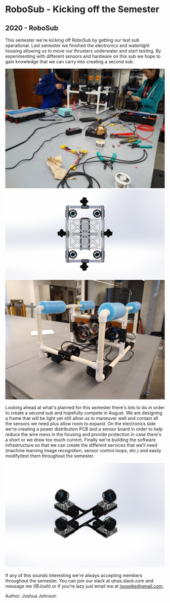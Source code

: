 # RoboSub - Kicking off the Semester
## 2020 - RoboSub

This semester we're kicking off RoboSub by getting our test sub operational. Last semester we finished the electronics and watertight housing allowing us to move our thrusters underwater and start testing. By experimenting with different sensors and hardware on this sub we hope to gain knowledge that we can carry into creating a second sub.

![Soldering](/src/_posts//blog/2020-02-14-robosub/soldering.jpg)
![Test Sub CAD](/src/_posts//blog/2020-02-14-robosub/test-sub.jpg)
![Test Sub](/src/_posts//blog/2020-02-14-robosub/test-sub-real.jpg)

Looking ahead at what's planned for this semester there's lots to do in order to create a second sub and hopefully compete in August. We are designing a frame that will be light yet still allow us to maneuver well and contain all the sensors we need plus allow room to expand. On the electronics side we're creating a power distribution PCB and a sensor board in order to help reduce the wire mess in the housing and provide protection in case there's a short or we draw too much current. Finally we're building the software infrastructure so that we can create the different services that we'll need (machine learning image recognition, sensor control loops, etc.) and easily modify/test them throughout the semester.

![Second Sub Prototype](/src/_posts//blog/2020-02-14-robosub/sub2-proto.jpg)

If any of this sounds interesting we're always accepting members throughout the semester. You can join our slack at utras.slack.com and message me (@Josh) or if you're lazy just email me at jspspike@gmail.com.

Author: Joshua Johnson
